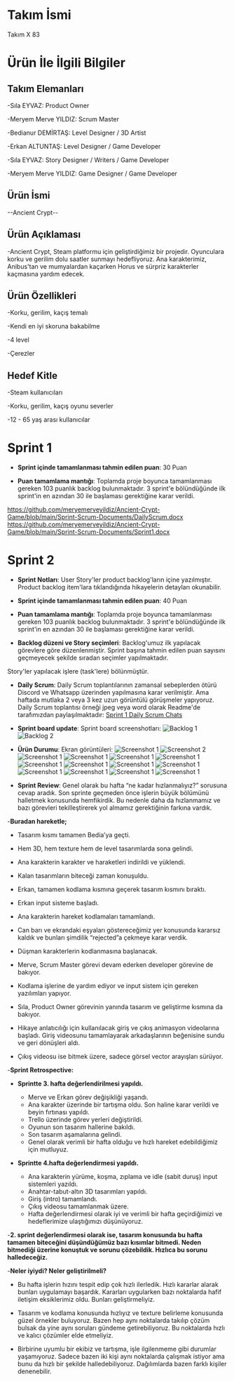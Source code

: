 # **Takım İsmi**

Takım X 83


# Ürün İle İlgili Bilgiler

## Takım Elemanları

-Sıla EYVAZ: Product Owner

-Meryem Merve YILDIZ: Scrum Master

-Bedianur DEMİRTAŞ: Level Designer / 3D Artist

-Erkan ALTUNTAŞ: Level Designer / Game Developer

-Sıla EYVAZ: Story Designer / Writers / Game Developer

-Meryem Merve YILDIZ: Game Designer / Game Developer


## Ürün İsmi

--Ancient Crypt--



## Ürün Açıklaması

-Ancient Crypt, Steam platformu için geliştirdiğimiz bir projedir. Oyunculara korku ve gerilim dolu saatler sunmayı hedefliyoruz. Ana karakterimiz, Anibus'tan ve mumyalardan kaçarken Horus ve sürpriz karakterler kaçmasına yardım edecek. 


## Ürün Özellikleri

-Korku, gerilim, kaçış temalı

-Kendi en iyi skoruna bakabilme

-4 level

-Çerezler


## Hedef Kitle

-Steam kullanıcıları

-Korku, gerilim, kaçış oyunu severler

-12 - 65 yaş arası kullanıcılar

# Sprint 1

- **Sprint içinde tamamlanması tahmin edilen puan**: 30 Puan

- **Puan tamamlama mantığı**: Toplamda proje boyunca tamamlanması gereken 103 puanlık backlog bulunmaktadır. 3 sprint'e bölündüğünde ilk sprint'in en azından 30 ile başlaması gerektiğine karar verildi.

https://github.com/meryemerveyildiz/Ancient-Crypt-Game/blob/main/Sprint-Scrum-Documents/DailyScrum.docx
https://github.com/meryemerveyildiz/Ancient-Crypt-Game/blob/main/Sprint-Scrum-Documents/Sprint1.docx

# Sprint 2

- **Sprint Notları**: User Story'ler product backlog'ların içine yazılmıştır. Product backlog item'lara tıklandığında hikayelerin detayları okunabilir.

- **Sprint içinde tamamlanması tahmin edilen puan**: 40 Puan

- **Puan tamamlama mantığı**: Toplamda proje boyunca tamamlanması gereken 103 puanlık backlog bulunmaktadır. 3 sprint'e bölündüğünde ilk sprint'in en azından 30 ile başlaması gerektiğine karar verildi.

- **Backlog düzeni ve Story seçimleri**: Backlog'umuz ilk yapılacak görevlere göre düzenlenmiştir. Sprint başına tahmin edilen puan sayısını geçmeyecek şekilde sıradan seçimler yapılmaktadır.  

Story'ler yapılacak işlere (task'lere) bölünmüştür.

- **Daily Scrum**: Daily Scrum toplantılarının zamansal sebeplerden ötürü Discord ve Whatsapp üzerinden yapılmasına karar verilmiştir. Ama haftada mutlaka 2 veya 3 kez uzun görüntülü görüşmeler yapıyoruz. Daily Scrum toplantısı örneği jpeg veya word olarak Readme'de tarafımızdan paylaşılmaktadır: [Sprint 1 Daily Scrum Chats](https://github.com/meryemerveyildiz/Ancient-Crypt-Game/blob/main/Sprint-Scrum-Documents/DailyScrum_Sprint2.docx)

- **Sprint board update**: Sprint board screenshotları: 
![Backlog 1](https://github.com/meryemerveyildiz/Ancient-Crypt-Game/blob/main/Sprint-Scrum-Documents/Sprint_board/board.png)
![Backlog 2](https://github.com/meryemerveyildiz/Ancient-Crypt-Game/blob/main/Sprint-Scrum-Documents/Sprint_board/board2.png) 

- **Ürün Durumu**: Ekran görüntüleri:
  ![Screenshot 1](https://github.com/meryemerveyildiz/Ancient-Crypt-Game/blob/main/Urun_Durumu/after_effect.png)
  ![Screenshot 2](https://github.com/meryemerveyildiz/Ancient-Crypt-Game/blob/main/Urun_Durumu/after_effect1.png)
  ![Screenshot 1](https://github.com/meryemerveyildiz/Ancient-Crypt-Game/blob/main/Urun_Durumu/after_effect2.png)
  ![Screenshot 1](https://github.com/meryemerveyildiz/Ancient-Crypt-Game/blob/main/Urun_Durumu/after_effect3.png)
  ![Screenshot 1](https://github.com/meryemerveyildiz/Ancient-Crypt-Game/blob/main/Urun_Durumu/blender.jpeg)
  ![Screenshot 1](https://github.com/meryemerveyildiz/Ancient-Crypt-Game/blob/main/Urun_Durumu/blender2.jpeg)
  ![Screenshot 1](https://github.com/meryemerveyildiz/Ancient-Crypt-Game/blob/main/Urun_Durumu/blender3.jpeg)
  ![Screenshot 1](https://github.com/meryemerveyildiz/Ancient-Crypt-Game/blob/main/Urun_Durumu/blender4.jpeg)
  ![Screenshot 1](https://github.com/meryemerveyildiz/Ancient-Crypt-Game/blob/main/Urun_Durumu/unity.png)
  ![Screenshot 1](https://github.com/meryemerveyildiz/Ancient-Crypt-Game/blob/main/Urun_Durumu/unity1.png)
  ![Screenshot 1](https://github.com/meryemerveyildiz/Ancient-Crypt-Game/blob/main/Urun_Durumu/unity2.png)
  ![Screenshot 1](https://github.com/meryemerveyildiz/Ancient-Crypt-Game/blob/main/Urun_Durumu/unity3.jfif)
  ![Screenshot 1](https://github.com/meryemerveyildiz/Ancient-Crypt-Game/blob/main/Urun_Durumu/unity4.jfif)
  ![Screenshot 1](https://github.com/meryemerveyildiz/Ancient-Crypt-Game/blob/main/Urun_Durumu/unity5.jfif)




- **Sprint Review**: 
Genel olarak bu hafta “ne kadar hızlanmalıyız?” sorusuna cevap aradık. Son sprinte geçmeden önce işlerin büyük bölümünü halletmek konusunda hemfikirdik. Bu nedenle daha da hızlanmamız ve bazı görevleri tekilleştirerek yol almamız gerektiğinin farkına vardık. 


-**Buradan hareketle;**


-	Tasarım kısmı tamamen Bedia’ya geçti.
-	Hem 3D, hem texture hem de level tasarımlarda sona gelindi.
-	Ana karakterin karakter ve haraketleri indirildi ve yüklendi.
-	Kalan tasarımların biteceği zaman konuşuldu.


-	Erkan, tamamen kodlama kısmına geçerek tasarım kısmını bıraktı.
-	Erkan input sisteme başladı.
-	Ana karakterin hareket kodlamaları tamamlandı.
-	Can barı ve ekrandaki eşyaları göstereceğimiz yer konusunda kararsız kaldık ve bunları şimdilik “rejected”a çekmeye karar verdik.
-	Düşman karakterlerin kodlanmasına başlanacak.


-	Merve, Scrum Master görevi devam ederken developer görevine de bakıyor. 
-	Kodlama işlerine de yardım ediyor ve input sistem için gereken yazılımları yapıyor.


-	Sıla, Product Owner görevinin yanında tasarım ve geliştirme kısmına da bakıyor.
-	Hikaye anlatıcılığı için kullanılacak giriş ve çıkış animasyon videolarına başladı. Giriş videosunu tamamlayarak arkadaşlarının beğenisine sundu ve geri dönüşleri aldı.
-	Çıkış videosu ise bitmek üzere, sadece görsel vector arayışları sürüyor.


-**Sprint Retrospective:**
 
- **Sprintte 3. hafta değerlendirilmesi yapıldı.**
  -	Merve ve Erkan görev değişikliği yaşandı.
  -	Ana karakter üzerinde bir tartışma oldu. Son haline karar verildi ve beyin fırtınası yapıldı.
  -	Trello üzerinde görev yerleri değiştirildi.
  -	Oyunun son tasarım hallerine bakıldı.
  -	Son tasarım aşamalarına gelindi.
  -	Genel olarak verimli bir hafta olduğu ve hızlı hareket edebildiğimiz için mutluyuz.


- **Sprintte 4.hafta değerlendirmesi yapıldı.** 
    -	Ana karakterin yürüme, koşma, zıplama ve idle (sabit duruş) input sistemleri yazıldı.
    -	Anahtar-tabut-altın 3D tasarımları yapıldı.
    -	Giriş (intro) tamamlandı.
    -	Çıkış videosu tamamlanmak üzere.
    -	Hafta değerlendirmesi olarak iyi ve verimli bir hafta geçirdiğimizi ve hedeflerimize ulaştığımızı düşünüyoruz.


-**2. sprint değerlendirmesi olarak ise, tasarım konusunda bu hafta tamamen biteceğini düşündüğümüz bazı kısımlar bitmedi. Neden bitmediği üzerine konuştuk ve sorunu çözebildik. Hızlıca bu sorunu halledeceğiz.**

-**Neler iyiydi? Neler geliştirilmeli?**
-	Bu hafta işlerin hızını tespit edip çok hızlı ilerledik. Hızlı kararlar alarak bunları uygulamayı başardık. Kararları uygularken bazı noktalarda hafif iletişim eksiklerimiz oldu. Bunları geliştirmeliyiz.

-	Tasarım ve kodlama konusunda hızlıyız ve texture belirleme konusunda güzel örnekler buluyoruz. Bazen hep aynı noktalarda takılıp çözüm bulsak da yine aynı soruları gündeme getirebiliyoruz. Bu noktalarda hızlı ve kalıcı çözümler elde etmeliyiz.

-	Birbirine uyumlu bir ekibiz ve tartışma, işle ilgilenmeme gibi durumlar yaşamıyoruz. Sadece bazen iki kişi aynı noktalarda çalışmak istiyor ama bunu da hızlı bir şekilde halledebiliyoruz. Dağılımlarda bazen farklı kişiler denenebilir.


